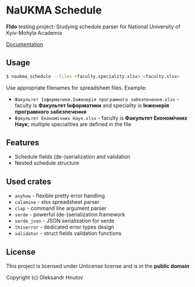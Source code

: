 # NaUKMA Schedule

**FIdo** testing project: Studying schedule parser for National University of Kyiv-Mohyla Academia 

[Documentation](https://konceptosociala.eu.org/naukma_schedule)

## Usage

```bash
$ naukma_schedule --files <faculty.speciality.xlsx> <faculty.xlsx>
```

Use appropriate filenames for spreadsheet files. Example:

* `Факультет Інформатики.Інженерія програмного забезпечення.xlsx` - faculty is **Факультет Інформатики** and speciality is **Інженерія програмного забезпечення**
* `Факультет Економічних Наук.xlsx` - faculty is **Факультет Економічних Наук**; multiple specialities are defined in the file

## Features
* Schedule fields (de-)serialization and validation
* Nested schedule structure

## Used crates
- `anyhow` - flexible pretty error handling
- `calamine` - xlsx spreadsheet parser
- `clap` - command line argument parser
- `serde` - powerful (de-)serialization framework
- `serde_json` - JSON serialization for serde
- `thiserror` - dedicated error types design
- `validator` - struct fields validation functions

## License

This project is licensed under Unlicense license and is in the **public domain**

Copyright (c) Oleksandr Hnutov